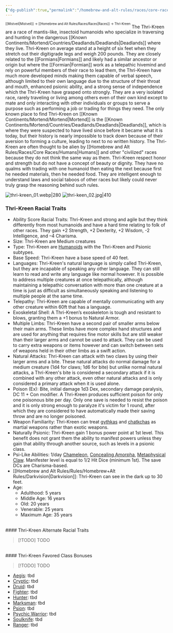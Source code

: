 ```yaml
---
{"dg-publish":true,"permalink":"/homebrew-and-alt-rules/races/core-races/thri-kreen/"}
---
```


<sup><sup>[[Mistveil\|Mistveil]] → [[Homebrew and Alt Rules/Races/Races\|Races]] → Thri-Kreen</sup></sup>
The Thri-Kreen are a race of mantis-like, insectoid humanoids who specialize in traversing and hunting in the dangerous [[Known Continents/Mortend/Countries/Deadlands/Deadlands\|Deadlands]] where they live. Thri-Kreen on average stand at a height of six feet when they stretch out their digitigrade legs and weigh 200 pounds. They are closely related to the [[Formians\|Formians]] and likely had a similar ancestor or origin but where the [[Formian\|Formian]] work as a telepathic hivemind and rely on powerful members of their race to lead them, the Thri-Kreen have much more developed minds making them capable of verbal speech, although limited to their own language due to the structure of their throat and mouth, enhanced psionic ability, and a strong sense of independence which the Thri-Kreen have grasped onto strongly. They are a very isolated race, rarely traveling or living among others even of their own kind except to mate and only interacting with other individuals or groups to serve a purpose such as performing a job or trading for things they need. The only known place to find Thri-Kreen on [[Known Continents/Mortend/Mortend\|Mortend]] is the [[Known Continents/Mortend/Countries/Deadlands/Deadlands\|Deadlands]], which is where they were suspected to have lived since before it became what it is today, but their history is nearly impossible to track down because of their aversion to forming a culture, leading to next to no written history. The Thri-Kreen are often thought to be alien by [[Homebrew and Alt Rules/Races/Core Races/Humans\|Humans]] and other "civilized" races because they do not think the same way as them. Thri-Kreen respect honor and strength but do not have a concept of beauty or dignity. They have no qualms with trading with one humanoid then eating the next because first he needed materials, then he needed food. They are intelligent enough to understand laws and social taboos of other races but likely could never truly grasp the reasoning behind such rules. 

![thri-kreen_01.webp|280](/img/user/Attachments/thri-kreen_01.webp) ![thri-keen_02.jpg|410](/img/user/Attachments/thri-keen_02.jpg)

### Thri-Kreen Racial Traits
- Ability Score Racial Traits: Thri-Kreen and strong and agile but they think differently from most humanoids and have a hard time relating to folk of other races. They gain +2 Strength, +2 Dexterity, +2 Wisdom, -2 Intelligence, and –4 Charisma.
- Size: Thri-Kreen are Medium creatures
- Type: Thri-Kreen are [Humanoids](http://www.d20pfsrd.com/bestiary/rules-for-monsters/creature-types#TOC-Humanoid) with the Thri-Kreen and Psionic subtypes.
- Base Speed: Thri-Kreen have a base speed of 40 feet.
- Languages: Thri-Kreen's natural language is simply called Thri-Kreen, but they are incapable of speaking any other language. They can still learn to read and write any language like normal however. It is possible to address multiple creatures at once telepathically, although maintaining a telepathic conversation with more than one creature at a time is just as difficult as simultaneously speaking and listening to multiple people at the same time.
- Telepathy: Thri-Kreen are capable of mentally communicating with any other creature within 60ft that has a language.
- Exoskeletal Shell: A Thri-Kreen’s exoskeleton is tough and resistant to blows, granting them a +1 bonus to Natural Armor.
- Multiple Limbs: Thri-Kreen have a second pair of smaller arms below their main arms. These limbs have more complex hand structures and are used for anything that requires fine motor skills but are still weaker than their larger arms and cannot be used to attack. They can be used to carry extra weapons or items however and can switch between sets of weapons held in their other limbs as a swift action.
- Natural Attacks: Thri-Kreen can attack with two claws by using their larger arms and a bite. These natural attacks do normal damage for a medium creature (1d4 for claws; 1d6 for bite) but unlike normal natural attacks, a Thri-Kreen's bite is considered a secondary attack if it is combined with any other attack, even other natural attacks and is only considered a primary attack when it is used alone.
- Poison (Ex): Bite, initial damage 1d3 Dex, secondary damage paralysis, DC 11 + Con modifier. A Thri-Kreen produces sufficient poison for only one poisonous bite per day. Only one save is needed to resist the poison and it is only strong enough to paralyze it's victim for 1 round, after which they are considered to have automatically made their saving throw and are no longer poisoned.
- Weapon Familiarity: Thri-Kreen can treat [gythkas](https://mistveil.fandom.com/wiki/Gythka "Gythka") and [chatkchas](https://mistveil.fandom.com/wiki/Chatkcha "Chatkcha") as martial weapons rather than exotic weapons.
- Naturally Psionic: Thri-Kreen gain 1 bonus power point at 1st level. This benefit does not grant them the ability to manifest powers unless they gain that ability through another source, such as levels in a psionic class.
- Psi-Like Abilities: 1/day [Chameleon](https://www.d20pfsrd.com/alternative-rule-systems/psionics-unleashed/psionic-powers/c/chameleon/), [Concealing Amorpha](https://www.d20pfsrd.com/alternative-rule-systems/psionics-unleashed/psionic-powers/c/concealing-amorpha/), [Metaphysical Claw](https://www.d20pfsrd.com/alternative-rule-systems/psionics-unleashed/psionic-powers/m/metaphysical-claw/). Manifester level is equal to 1/2 Hit Dice (minimum 1st). The save DCs are Charisma-based.
- [[Homebrew and Alt Rules/Rules/Homebrew+Alt Rules/Darkvision\|Darkvision]]: Thri-Kreen can see in the dark up to 30 feet.
- Age:
    - Adulthood: 5 years
    - Middle Age: 16 years
    - Old: 20 years
    - Venerable: 25 years
    - Maximum Age: 35 years
<br>
#### Thri-Kreen Alternate Racial Traits

> [!TODO] TODO
<br>
#### Thri-Kreen Favored Class Bonuses

> [!TODO] TODO
- [Aegis](https://www.d20pfsrd.com/alternative-rule-systems/psionics-unleashed/classes/aegis): tbd
- [Cryptic](https://www.d20pfsrd.com/alternative-rule-systems/psionics-unleashed/classes/cryptic): tbd
- [Druid](https://www.d20pfsrd.com/classes/core-classes/druid/): tbd
- [Fighter](https://www.d20pfsrd.com/classes/core-classes/fighter/): tbd
- [Hunter](https://www.d20pfsrd.com/classes/hybrid-classes/hunter/): tbd
- [Marksman](https://www.d20pfsrd.com/alternative-rule-systems/psionics-unleashed/classes/marksman): tbd
- [Psion](https://www.d20pfsrd.com/alternative-rule-systems/psionics-unleashed/classes/psion): tbd
- [Psychic Warrior](https://www.d20pfsrd.com/alternative-rule-systems/psionics-unleashed/classes/psychic-warrior): tbd
- [Soulknife](https://www.d20pfsrd.com/alternative-rule-systems/psionics-unleashed/classes/soulknife): tbd
- [Ranger](https://www.d20pfsrd.com/classes/core-classes/ranger/): tbd